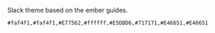 Slack theme based on the ember guides.

`#faf4f1,#faf4f1,#E77562,#ffffff,#E5DBD6,#717171,#E46651,#E46651`
